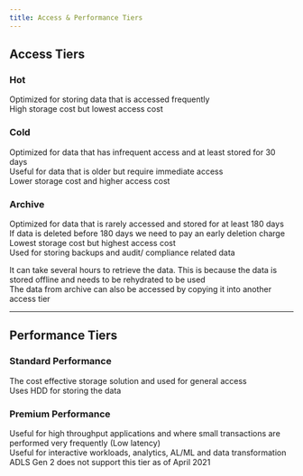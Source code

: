 ```yaml
---
title: Access & Performance Tiers
---
```


## Access Tiers

### Hot

Optimized for storing data that is accessed frequently  
High storage cost but lowest access cost

### Cold

Optimized for data that has infrequent access and at least stored for 30 days  
Useful for data that is older but require immediate access  
Lower storage cost and higher access cost

### Archive

Optimized for data that is rarely accessed and stored for at least 180 days  
If data is deleted before 180 days we need to pay an early deletion charge  
Lowest storage cost but highest access cost  
Used for storing backups and audit/ compliance related data

It can take several hours to retrieve the data. This is because the data is stored offline and needs to be rehydrated to be used  
The data from archive can also be accessed by copying it into another access tier

---

## Performance Tiers

### Standard Performance

The cost effective storage solution and used for general access  
Uses HDD for storing the data

### Premium Performance

Useful for high throughput applications and where small transactions are performed very frequently (Low latency)  
Useful for interactive workloads, analytics, AL/ML and data transformation  
ADLS Gen 2 does not support this tier as of April 2021